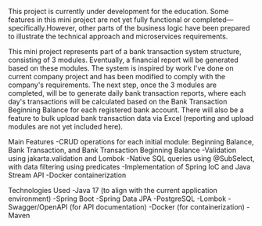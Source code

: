This project is currently under development for the education. Some features in this mini project are not yet fully functional or completed—specifically.However, other parts of the business logic have been prepared to illustrate the technical approach and microservices requirements.

This mini project represents part of a bank transaction system structure, consisting of 3 modules. Eventually, a financial report will be generated based on these modules. The system is inspired by work I've done on current company project and has been modified to comply with the company's requirements. The next step, once the 3 modules are completed, will be to generate daily bank transaction reports, where each day's transactions will be calculated based on the Bank Transaction Beginning Balance for each registered bank account. There will also be a feature to bulk upload bank transaction data via Excel (reporting and upload modules are not yet included here).

Main Features
-CRUD operations for each initial module: Beginning Balance, Bank Transaction, and Bank Transaction Beginning Balance
-Validation using jakarta.validation and Lombok
-Native SQL queries using @SubSelect, with data filtering using predicates
-Implementation of Spring IoC and Java Stream API
-Docker containerization

Technologies Used
-Java 17 (to align with the current application environment)
-Spring Boot
-Spring Data JPA
-PostgreSQL
-Lombok
-Swagger/OpenAPI (for API documentation)
-Docker (for containerization)
-Maven
